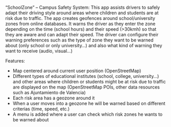 “SchoolZone” – Campus Safety System:
This app assists drivers to safely adapt their driving style around areas where children and students are at risk due to traffic.
The app creates geofences around school/university zones from online databases. It warns the driver as they enter the zone depending on the time (school hours) and their speed (>30kmh) so that they are aware and can adapt their speed.
The driver can configure their warning preferences such as the type of zone they want to be warned about (only school or only university…) and also what kind of warning they want to receive (audio, visual…)

Features:
-	Map centered around current user position (OpenStreetMap)
-	Different types of educational institutes (school, college, university…) and other areas where children or students might be at risk due to traffic are displayed on the map (OpenStreetMap POIs, other data resources such as Ajuntamiento de Valencia)
-	Each risk area has a geozone around it
-	When a user moves into a geozone he will be warned based on different criterias (time, speed, etc.)
-	A menu is added where a user can check which risk zones he wants to be warned about

